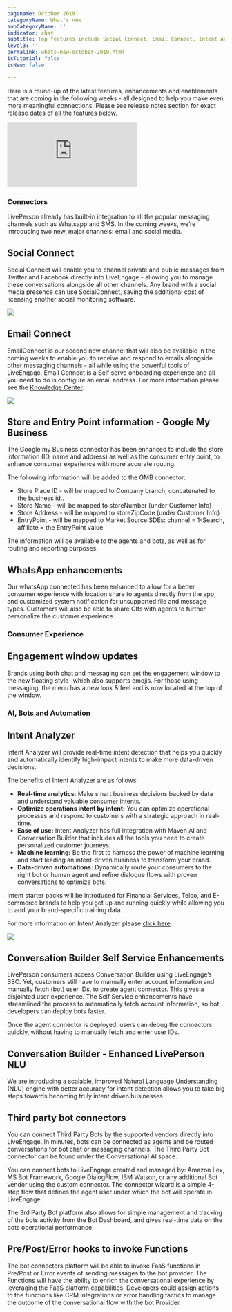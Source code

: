 ```yaml
---
pagename: October 2019
categoryName: What's new
subCategoryName: ''
indicator: chat
subtitle: Top features include Social Connect, Email Connect, Intent Analyzer and more
level3: ''
permalink: whats-new-october-2019.html
isTutorial: false
isNew: false

---
```

Here is a round-up of the latest features, enhancements and enablements that are coming in the following weeks - all designed to help you make even more meaningful connections. Please see release notes section for exact release dates of all the features below.

<iframe style="max-width: 750px;" src="https://player.vimeo.com/video/364766378" frameborder="0" webkitallowfullscreen mozallowfullscreen allowfullscreen></iframe>

### Connectors

LivePerson already has built-in integration to all the popular messaging channels such as Whatsapp and SMS. In the coming weeks, we’re introducing two new, major channels: email and social media.

## Social Connect

Social Connect will enable you to channel private and public messages from Twitter and Facebook directly into LiveEngage - allowing you to manage these conversations alongside all other channels. Any brand with a social media presence can use SocialConnect, saving the additional cost of licensing another social monitoring software.

![](img/SocialConnect1.jpg)

## Email Connect

EmailConnect is our second new channel that will also be available in the coming weeks to enable you to receive and respond to emails alongside other messaging channels - all while using the powerful tools of LiveEngage. Email Connect is a Self serve onboarding experience and all you need to do is configure an email address. For more information please see the [Knowledge Center](https://knowledge.liveperson.com/messaging-channels-email-connect.html).

![](img/EmailConnectWhatsnew.png)

## Store and Entry Point information - Google My Business

The Google my Business connector has been enhanced to include the store information (ID, name and address) as well as the consumer entry point, to enhance consumer experience with more accurate routing.

The following information will be added to the GMB connector:

* Store Place ID - will be mapped to Company branch, concatenated to the business id..
* Store Name - will be mapped to storeNumber (under Customer Info)
* Store Address - will be mapped to storeZipCode (under Customer Info)
* EntryPoint - will be mapped to Market Source SDEs: channel = 1-Search, affiliate = the EntryPoint value

The information will be available to the agents and bots, as well as for routing and reporting purposes.

## WhatsApp enhancements

Our whatsApp connected has been enhanced to allow for a better consumer experience with location share to agents directly from the app, and customized system notification for unsupported file and message types. Customers will also be able to share GIfs with agents to further personalize the customer experience.

### Consumer Experience

## Engagement window updates

Brands using both chat and messaging can set the engagement window to the new floating style- which also supports emojis. For those using messaging, the menu has a new look & feel and is now located at the top of the window.

### AI, Bots and Automation

## Intent Analyzer

Intent Analyzer will provide real-time intent detection that helps you quickly and automatically identify high-impact intents to make more data-driven decisions.

The benefits of Intent Analyzer are as follows:

* **Real-time analytics**: Make smart business decisions backed by data and understand valuable consumer intents.
* **Optimize operations intent by intent:** You can optimize operational processes and respond to customers with a strategic approach in real- time.
* **Ease of use:** Intent Analyzer has full integration with Maven AI and Conversation Builder that includes all the tools you need to create personalized customer journeys.
* **Machine learning:** Be the first to harness the power of machine learning and start leading an intent-driven business to transform your brand.
* **Data-driven automations:** Dynamically route your consumers to the right bot or human agent and refine dialogue flows with proven conversations to optimize bots.

Intent starter packs will be introduced for Financial Services, Telco, and E-commerce brands to help you get up and running quickly while allowing you to add your brand-specific training data.

For more information on Intent Analyzer please [click here](https://knowledge.liveperson.com/ai-bots-automation-liveintent-overview.html).

![](img/liveintent_dashboard-section-1.png)

## Conversation Builder Self Service Enhancements

LivePerson consumers access Conversation Builder using LiveEngage’s SSO. Yet, customers still have to manually enter account information and manually fetch (bot) user IDs, to create agent connector. This gives a disjointed user experience. The Self Service enhancements have streamlined the process to automatically fetch account information, so bot developers can deploy bots faster.

Once the agent connector is deployed, users can debug the connectors quickly, without having to manually fetch and enter user IDs.

## Conversation Builder - Enhanced LivePerson NLU

We are introducing a scalable, improved Natural Language Understanding (NLU) engine with better accuracy for intent detection allows you to take big steps towards becoming truly intent driven businesses.

## Third party bot connectors

You can connect Third Party Bots by the supported vendors directly into LiveEngage. In minutes, bots can be connected as agents and be routed conversations for bot chat or messaging channels. The Third Party Bot connector can be found under the Conversational AI space.

You can connect bots to LiveEngage created and managed by: Amazon Lex, MS Bot Framework, Google DialogFlow, IBM Watson, or any additional Bot vendor using the custom connector. The connector wizard is a simple 4-step flow that defines the agent user under which the bot will operate in LiveEngage.

The 3rd Party Bot platform also allows for simple management and tracking of the bots activity from the Bot Dashboard, and gives real-time data on the bots operational performance.

## Pre/Post/Error hooks to invoke Functions

The bot connectors platform will be able to invoke FaaS functions in Pre/Post or Error events of sending messages to the bot provider. The Functions will have the ability to enrich the conversational experience by leveraging the FaaS platform capabilities. Developers could assign actions to the functions like CRM integrations or error handling tactics to manage the outcome of the conversational flow with the bot Provider.

